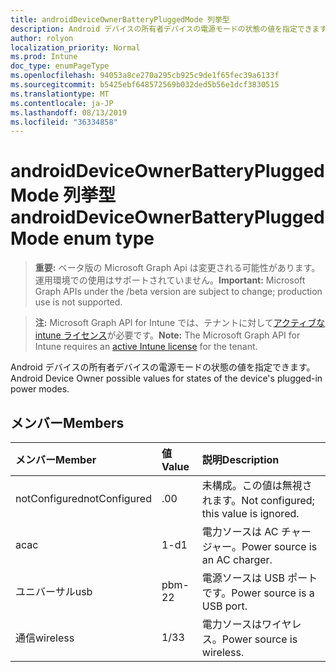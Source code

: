 ```yaml
---
title: androidDeviceOwnerBatteryPluggedMode 列挙型
description: Android デバイスの所有者デバイスの電源モードの状態の値を指定できます。
author: rolyon
localization_priority: Normal
ms.prod: Intune
doc_type: enumPageType
ms.openlocfilehash: 94053a8ce270a295cb925c9de1f65fec39a6133f
ms.sourcegitcommit: b5425ebf648572569b032ded5b56e1dcf3830515
ms.translationtype: MT
ms.contentlocale: ja-JP
ms.lasthandoff: 08/13/2019
ms.locfileid: "36334858"
---
```

# <a name="androiddeviceownerbatterypluggedmode-enum-type"></a><span data-ttu-id="59e4f-103">androidDeviceOwnerBatteryPluggedMode 列挙型</span><span class="sxs-lookup"><span data-stu-id="59e4f-103">androidDeviceOwnerBatteryPluggedMode enum type</span></span>

> <span data-ttu-id="59e4f-104">**重要:** ベータ版の Microsoft Graph Api は変更される可能性があります。運用環境での使用はサポートされていません。</span><span class="sxs-lookup"><span data-stu-id="59e4f-104">**Important:** Microsoft Graph APIs under the /beta version are subject to change; production use is not supported.</span></span>

> <span data-ttu-id="59e4f-105">**注:** Microsoft Graph API for Intune では、テナントに対して[アクティブな intune ライセンス](https://go.microsoft.com/fwlink/?linkid=839381)が必要です。</span><span class="sxs-lookup"><span data-stu-id="59e4f-105">**Note:** The Microsoft Graph API for Intune requires an [active Intune license](https://go.microsoft.com/fwlink/?linkid=839381) for the tenant.</span></span>

<span data-ttu-id="59e4f-106">Android デバイスの所有者デバイスの電源モードの状態の値を指定できます。</span><span class="sxs-lookup"><span data-stu-id="59e4f-106">Android Device Owner possible values for states of the device's plugged-in power modes.</span></span>

## <a name="members"></a><span data-ttu-id="59e4f-107">メンバー</span><span class="sxs-lookup"><span data-stu-id="59e4f-107">Members</span></span>
|<span data-ttu-id="59e4f-108">メンバー</span><span class="sxs-lookup"><span data-stu-id="59e4f-108">Member</span></span>|<span data-ttu-id="59e4f-109">値</span><span class="sxs-lookup"><span data-stu-id="59e4f-109">Value</span></span>|<span data-ttu-id="59e4f-110">説明</span><span class="sxs-lookup"><span data-stu-id="59e4f-110">Description</span></span>|
|:---|:---|:---|
|<span data-ttu-id="59e4f-111">notConfigured</span><span class="sxs-lookup"><span data-stu-id="59e4f-111">notConfigured</span></span>|<span data-ttu-id="59e4f-112">.0</span><span class="sxs-lookup"><span data-stu-id="59e4f-112">0</span></span>|<span data-ttu-id="59e4f-113">未構成。この値は無視されます。</span><span class="sxs-lookup"><span data-stu-id="59e4f-113">Not configured; this value is ignored.</span></span>|
|<span data-ttu-id="59e4f-114">ac</span><span class="sxs-lookup"><span data-stu-id="59e4f-114">ac</span></span>|<span data-ttu-id="59e4f-115">1-d</span><span class="sxs-lookup"><span data-stu-id="59e4f-115">1</span></span>|<span data-ttu-id="59e4f-116">電力ソースは AC チャージャー。</span><span class="sxs-lookup"><span data-stu-id="59e4f-116">Power source is an AC charger.</span></span>|
|<span data-ttu-id="59e4f-117">ユニバーサル</span><span class="sxs-lookup"><span data-stu-id="59e4f-117">usb</span></span>|<span data-ttu-id="59e4f-118">pbm-2</span><span class="sxs-lookup"><span data-stu-id="59e4f-118">2</span></span>|<span data-ttu-id="59e4f-119">電源ソースは USB ポートです。</span><span class="sxs-lookup"><span data-stu-id="59e4f-119">Power source is a USB port.</span></span>|
|<span data-ttu-id="59e4f-120">通信</span><span class="sxs-lookup"><span data-stu-id="59e4f-120">wireless</span></span>|<span data-ttu-id="59e4f-121">1/3</span><span class="sxs-lookup"><span data-stu-id="59e4f-121">3</span></span>|<span data-ttu-id="59e4f-122">電力ソースはワイヤレス。</span><span class="sxs-lookup"><span data-stu-id="59e4f-122">Power source is wireless.</span></span>|



